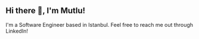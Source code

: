 ## Hi there 👋, I'm Mutlu!
I'm a Software Engineer based in Istanbul. Feel free to reach me out through LinkedIn!
